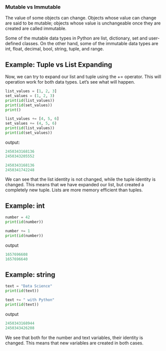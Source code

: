 ### Mutable vs Immutable

The value of some objects can change. Objects whose value can change are said to be mutable; objects whose value is unchangeable once they are created are called immutable.

Some of the mutable data types in Python are list, dictionary, set and user-defined classes. On the other hand, some of the immutable data types are int, float, decimal, bool, string, tuple, and range.

## Example: Tuple vs List Expanding
Now, we can try to expand our list and tuple using the += operator. This will operation work for both data types. Let’s see what will happen.

```python
list_values = [1, 2, 3]
set_values = (1, 2, 3)
print(id(list_values))
print(id(set_values))
print()

list_values += [4, 5, 6]
set_values += (4, 5, 6)
print(id(list_values))
print(id(set_values))
```

output:
```python
2450343168136
2450343205552

2450343168136
2450341742248
```
We can see that the list identity is not changed, while the tuple identity is changed. This means that we have expanded our list, but created a completely new tuple. Lists are more memory efficient than tuples.

## Example: int

```python
number = 42
print(id(number))

number += 1
print(id(number))
```
output
```python
1657696608
1657696640
```
## Example: string
```python
text = "Data Science"
print(id(text))

text += " with Python"
print(id(text))
```
output
```python
2450343168944
2450343426208
```
We see that both for the number and text variables, their identity is changed. This means that new variables are created in both cases.

```python
```
